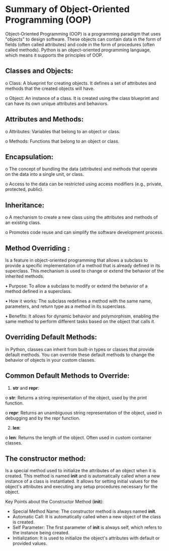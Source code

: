 Summary of Object-Oriented Programming (OOP) 
==============================================

Object-Oriented Programming (OOP) is a programming paradigm that uses "objects" to design software. 
These objects can contain data in the form of fields (often called attributes) and code in the form of procedures (often called methods). Python is an object-oriented programming language, which means it supports the principles of OOP.

Classes and Objects:
--------------------------

o	Class: A blueprint for creating objects. It defines a set of attributes and methods that the created objects will have.

o	Object: An instance of a class. It is created using the class blueprint and can have its own unique attributes and behaviors.

Attributes and Methods:
-------------------------

o	Attributes: Variables that belong to an object or class.

o	Methods: Functions that belong to an object or class.

Encapsulation:
---------------

o	The concept of bundling the data (attributes) and methods that operate on the data into a single unit, or class.

o	Access to the data can be restricted using access modifiers (e.g., private, protected, public).

 Inheritance:
 -------------
 
o	A mechanism to create a new class using the attributes and methods of an existing class.

o	Promotes code reuse and can simplify the software development process.


Method Overriding :
-------------------
Is a feature in object-oriented programming that allows a subclass to provide a specific implementation of a method that is already defined in its superclass. This mechanism is used to change or extend the behavior of the inherited methods.

•	Purpose: To allow a subclass to modify or extend the behavior of a method defined in a superclass.

•	How it works: The subclass redefines a method with the same name, parameters, and return type as a method in its superclass.

•	Benefits: It allows for dynamic behavior and polymorphism, enabling the same method to perform different tasks based on the object that calls it.

Overriding Default Methods:
------------------------------

In Python, classes can inherit from built-in types or classes that provide default methods. You can override these default methods to change the behavior of objects in your custom classes.

Common Default Methods to Override:
-----------------------------------
1.	__str__ and __repr__:
   
o	__str__: Returns a string representation of the object, used by the print function.

o	__repr__: Returns an unambiguous string representation of the object, used in debugging and by the repr function.

2.	__len__:
   
o	__len__: Returns the length of the object. Often used in custom container classes.

The constructor method:
------------------------
Is a special method used to initialize the attributes of an object when it is created. This method is named __init__ and is automatically called when a new instance of a class is instantiated. It allows for setting initial values for the object's attributes and executing any setup procedures necessary for the object.

Key Points about the Constructor Method (__init__):

- Special Method Name: The constructor method is always named __init__.
- Automatic Call: It is automatically called when a new object of the class is created.
- Self Parameter: The first parameter of __init__ is always self, which refers to the instance being created.
- Initialization: It is used to initialize the object's attributes with default or provided values.
